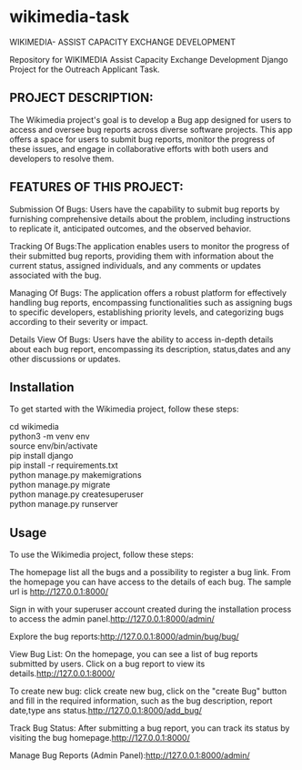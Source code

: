 # wikimedia-task
WIKIMEDIA- ASSIST CAPACITY EXCHANGE DEVELOPMENT

Repository for WIKIMEDIA Assist Capacity Exchange Development Django Project for the Outreach Applicant Task.

## PROJECT DESCRIPTION:
The Wikimedia project's goal is to develop a Bug app designed for users to access and oversee bug reports across diverse software projects. This app offers a space for users to submit bug reports, monitor the progress of these issues, and engage in collaborative efforts with both users and developers to resolve them.

## FEATURES OF THIS PROJECT:

Submission Of Bugs: Users have the capability to submit bug reports by furnishing comprehensive details about the problem, including instructions to replicate it, anticipated outcomes, and the observed behavior.

Tracking Of Bugs:The application enables users to monitor the progress of their submitted bug reports, providing them with information about the current status, assigned individuals, and any comments or updates associated with the bug.


Managing Of Bugs: The application offers a robust platform for effectively handling bug reports, encompassing functionalities such as assigning bugs to specific developers, establishing priority levels, and categorizing bugs according to their severity or impact.

Details View Of Bugs: Users have the ability to access in-depth details about each bug report, encompassing its description, status,dates and any other discussions or updates.

## Installation
To get started with the Wikimedia project, follow these steps:

 cd wikimedia<br>
 python3 -m venv env<br>
 source env/bin/activate<br>
 pip install django<br>
 pip install -r requirements.txt<br>
 python manage.py makemigrations<br>
 python manage.py migrate<br>
 python manage.py createsuperuser<br>
 python manage.py runserver<br>


## Usage

To use the Wikimedia project, follow these steps:

The homepage list all the bugs and a possibility to register a bug link. From the homepage you can have access to the details of each bug. The sample url is http://127.0.0.1:8000/

Sign in with your superuser account created during the installation process to access the admin panel.http://127.0.0.1:8000/admin/

Explore the bug reports:http://127.0.0.1:8000/admin/bug/bug/

View Bug List: On the homepage, you can see a list of bug reports submitted by users. Click on a bug report to view its details.http://127.0.0.1:8000/

To create new bug: click create new bug, click on the "create Bug" button and fill in the required information, such as the bug description, report date,type ans status.http://127.0.0.1:8000/add_bug/

Track Bug Status: After submitting a bug report, you can track its status by visiting the bug homepage.http://127.0.0.1:8000/

Manage Bug Reports (Admin Panel):http://127.0.0.1:8000/admin/
